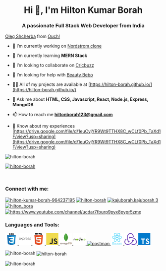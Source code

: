 <h1 align="center">Hi 👋, I'm Hilton Kumar Borah</h1>
<h3 align="center">A passionate Full Stack Web Developer from India</h3>
<img align="right" src="https://media3.giphy.com/media/L1R1tvI9svkIWwpVYr/giphy.gif?cid=ecf05e47a42b3n48m5m22lwh4gzsuqdb8fef2m1sdioobrc2&rid=giphy.gif&ct=g" alt="">
<a href="https://icons8.com/illustrations/author/TQQ1qAnr9rn5">Oleg Shcherba</a> from <a href="https://icons8.com/illustrations">Ouch!</a>


- 🔭 I’m currently working on [Nordstrom clone](https://super-cool-site-by-hilton-borah.netlify.app/)

- 🌱 I’m currently learning **MERN Stack**

- 👯 I’m looking to collaborate on [Cricbuzz](https://comforting-nasturtium-f8e7ea.netlify.app/index.html)

- 🤝 I’m looking for help with [Beauty Bebo](https://starlit-fenglisu-cc481f.netlify.app/)

- 👨‍💻 All of my projects are available at [https://hilton-borah.github.io/](https://hilton-borah.github.io/)

- 💬 Ask me about **HTML, CSS, Javascript, React, Node.js, Express, MongoDB**

- 📫 How to reach me **hiltonborah123@gmail.com**

- 📄 Know about my experiences [https://drive.google.com/file/d/1euCvjYR9Wt9TTHX8C_wCLf0Pb_TaXd1F/view?usp=sharing](https://drive.google.com/file/d/1euCvjYR9Wt9TTHX8C_wCLf0Pb_TaXd1F/view?usp=sharing)

<p align="left"> <img src="https://komarev.com/ghpvc/?username=hilton-borah&label=Profile%20views&color=0e75b6&style=flat" alt="hilton-borah" /> </p>

<p align="left"> <a href="https://github.com/ryo-ma/github-profile-trophy"><img src="https://github-profile-trophy.vercel.app/?username=hilton-borah" alt="hilton-borah" /></a> </p>

<p align="left"> <a href="https://twitter.com/" target="blank"><img src="https://img.shields.io/twitter/follow/?logo=twitter&style=for-the-badge" alt="" /></a> </p>

<h3 align="left">Connect with me:</h3>
<p align="left">
<a href="https://linkedin.com/in/hilton-kumar-borah-964237195" target="blank"><img align="center" src="https://raw.githubusercontent.com/rahuldkjain/github-profile-readme-generator/master/src/images/icons/Social/linked-in-alt.svg" alt="hilton-kumar-borah-964237195" height="30" width="40" /></a>
<a href="https://codesandbox.com/hilton-borah" target="blank"><img align="center" src="https://raw.githubusercontent.com/rahuldkjain/github-profile-readme-generator/master/src/images/icons/Social/codesandbox.svg" alt="hilton-borah" height="30" width="40" /></a>
<a href="https://fb.com/kajuborah.kajuborah.3" target="blank"><img align="center" src="https://raw.githubusercontent.com/rahuldkjain/github-profile-readme-generator/master/src/images/icons/Social/facebook.svg" alt="kajuborah.kajuborah.3" height="30" width="40" /></a>
<a href="https://instagram.com/hilton_bora" target="blank"><img align="center" src="https://raw.githubusercontent.com/rahuldkjain/github-profile-readme-generator/master/src/images/icons/Social/instagram.svg" alt="hilton_bora" height="30" width="40" /></a>
<a href="https://www.youtube.com/c/https://www.youtube.com/channel/ucdar7fburp9pyx8pypr5zmq" target="blank"><img align="center" src="https://raw.githubusercontent.com/rahuldkjain/github-profile-readme-generator/master/src/images/icons/Social/youtube.svg" alt="https://www.youtube.com/channel/ucdar7fburp9pyx8pypr5zmq" height="30" width="40" /></a>
</p>

<h3 align="left">Languages and Tools:</h3>
<p align="left"> <a href="https://www.w3schools.com/css/" target="_blank" rel="noreferrer"> <img src="https://raw.githubusercontent.com/devicons/devicon/master/icons/css3/css3-original-wordmark.svg" alt="css3" width="40" height="40"/> </a> <a href="https://expressjs.com" target="_blank" rel="noreferrer"> <img src="https://raw.githubusercontent.com/devicons/devicon/master/icons/express/express-original-wordmark.svg" alt="express" width="40" height="40"/> </a> <a href="https://www.w3.org/html/" target="_blank" rel="noreferrer"> <img src="https://raw.githubusercontent.com/devicons/devicon/master/icons/html5/html5-original-wordmark.svg" alt="html5" width="40" height="40"/> </a> <a href="https://developer.mozilla.org/en-US/docs/Web/JavaScript" target="_blank" rel="noreferrer"> <img src="https://raw.githubusercontent.com/devicons/devicon/master/icons/javascript/javascript-original.svg" alt="javascript" width="40" height="40"/> </a> <a href="https://www.mongodb.com/" target="_blank" rel="noreferrer"> <img src="https://raw.githubusercontent.com/devicons/devicon/master/icons/mongodb/mongodb-original-wordmark.svg" alt="mongodb" width="40" height="40"/> </a> <a href="https://nodejs.org" target="_blank" rel="noreferrer"> <img src="https://raw.githubusercontent.com/devicons/devicon/master/icons/nodejs/nodejs-original-wordmark.svg" alt="nodejs" width="40" height="40"/> </a> <a href="https://postman.com" target="_blank" rel="noreferrer"> <img src="https://www.vectorlogo.zone/logos/getpostman/getpostman-icon.svg" alt="postman" width="40" height="40"/> </a> <a href="https://reactjs.org/" target="_blank" rel="noreferrer"> <img src="https://raw.githubusercontent.com/devicons/devicon/master/icons/react/react-original-wordmark.svg" alt="react" width="40" height="40"/> </a> <a href="https://redux.js.org" target="_blank" rel="noreferrer"> <img src="https://raw.githubusercontent.com/devicons/devicon/master/icons/redux/redux-original.svg" alt="redux" width="40" height="40"/> </a> <a href="https://www.typescriptlang.org/" target="_blank" rel="noreferrer"> <img src="https://raw.githubusercontent.com/devicons/devicon/master/icons/typescript/typescript-original.svg" alt="typescript" width="40" height="40"/> </a> </p>

<p><img align="left" src="https://github-readme-stats.vercel.app/api/top-langs?username=hilton-borah&show_icons=true&locale=en&layout=compact" alt="hilton-borah" /></p>

<p>&nbsp;<img align="center" src="https://github-readme-stats.vercel.app/api?username=hilton-borah&show_icons=true&locale=en" alt="hilton-borah" /></p>

<p><img align="center" src="https://github-readme-streak-stats.herokuapp.com/?user=hilton-borah&" alt="hilton-borah" /></p>
